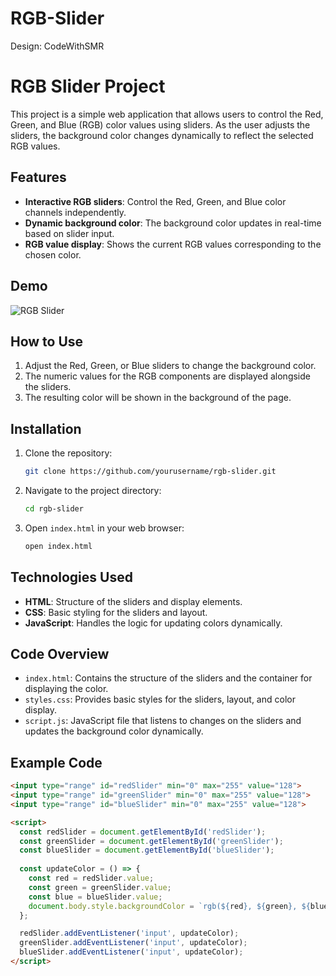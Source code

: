 # RGB-Slider
Design: CodeWithSMR
# RGB Slider Project

This project is a simple web application that allows users to control the Red, Green, and Blue (RGB) color values using sliders. As the user adjusts the sliders, the background color changes dynamically to reflect the selected RGB values.

## Features

- **Interactive RGB sliders**: Control the Red, Green, and Blue color channels independently.
- **Dynamic background color**: The background color updates in real-time based on slider input.
- **RGB value display**: Shows the current RGB values corresponding to the chosen color.

## Demo

![RGB Slider](https://example.com/demo.gif)

## How to Use

1. Adjust the Red, Green, or Blue sliders to change the background color.
2. The numeric values for the RGB components are displayed alongside the sliders.
3. The resulting color will be shown in the background of the page.

## Installation

1. Clone the repository:
    ```bash
    git clone https://github.com/yourusername/rgb-slider.git
    ```
   
2. Navigate to the project directory:
    ```bash
    cd rgb-slider
    ```

3. Open `index.html` in your web browser:
    ```bash
    open index.html
    ```

## Technologies Used

- **HTML**: Structure of the sliders and display elements.
- **CSS**: Basic styling for the sliders and layout.
- **JavaScript**: Handles the logic for updating colors dynamically.

## Code Overview

- `index.html`: Contains the structure of the sliders and the container for displaying the color.
- `styles.css`: Provides basic styles for the sliders, layout, and color display.
- `script.js`: JavaScript file that listens to changes on the sliders and updates the background color dynamically.

## Example Code

```html
<input type="range" id="redSlider" min="0" max="255" value="128">
<input type="range" id="greenSlider" min="0" max="255" value="128">
<input type="range" id="blueSlider" min="0" max="255" value="128">

<script>
  const redSlider = document.getElementById('redSlider');
  const greenSlider = document.getElementById('greenSlider');
  const blueSlider = document.getElementById('blueSlider');
  
  const updateColor = () => {
    const red = redSlider.value;
    const green = greenSlider.value;
    const blue = blueSlider.value;
    document.body.style.backgroundColor = `rgb(${red}, ${green}, ${blue})`;
  };

  redSlider.addEventListener('input', updateColor);
  greenSlider.addEventListener('input', updateColor);
  blueSlider.addEventListener('input', updateColor);
</script>
